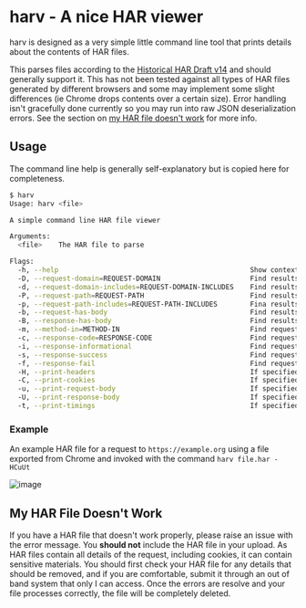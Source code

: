 # harv - A nice HAR viewer

harv is designed as a very simple little command line tool that prints details about the contents of HAR files.

This parses files according to
the [Historical HAR Draft v14](https://w3c.github.io/web-performance/specs/HAR/Overview.html) and should generally
support it. This has not been tested against all types of HAR files generated by different browsers and some may
implement some slight differences (ie Chrome drops contents over a certain size). Error handling isn't gracefully done
currently so you may run into raw JSON deserialization errors. See the section
on [my HAR file doesn't work](#my-har-file-doesnt-work) for more info.

## Usage

The command line help is generally self-explanatory but is copied here for completeness.

```bash
$ harv
Usage: harv <file>

A simple command line HAR file viewer

Arguments:
  <file>    The HAR file to parse

Flags:
  -h, --help                                               Show context-sensitive help.
  -D, --request-domain=REQUEST-DOMAIN                      Find results where the domain equals this value
  -d, --request-domain-includes=REQUEST-DOMAIN-INCLUDES    Find results where the domain contains this value
  -P, --request-path=REQUEST-PATH                          Find results where the request path equals this value
  -p, --request-path-includes=REQUEST-PATH-INCLUDES        Fina results where the request path includes this value
  -b, --request-has-body                                   Find results where the request has a body
  -B, --response-has-body                                  Find results where the response has a body
  -m, --method-in=METHOD-IN                                Find requests where the method is one of the provided values
  -c, --response-code=RESPONSE-CODE                        Find requests where the response code is equal to the value
  -i, --response-informational                             Find requests where the response was successful
  -s, --response-success                                   Find requests where the response was successful
  -f, --response-fail                                      Find requests where the responses was unsuccessful
  -H, --print-headers                                      If specified, the request and response headers (excluding Cookie headers, use -C for that) will be included in the output
  -C, --print-cookies                                      If specified, the request and response cookies will be included in the output
  -u, --print-request-body                                 If specified, include the body of the request, including JSON highlighting
  -U, --print-response-body                                If specified, include the body of the response, including JSON highlighting
  -t, --print-timings                                      If specified, include the request timings
```

### Example 

An example HAR file for a request to `https://example.org` using a file exported from Chrome and invoked with the command `harv file.har -HCuUt`

![image](https://github.com/Vitineth/harv/assets/9435503/71be9de7-741c-4b88-a13f-32831b3db782)


## My HAR File Doesn't Work

If you have a HAR file that doesn't work properly, please raise an issue with the error message. You **should not**
include the HAR file in your upload. As HAR files contain all details of the request, including cookies, it can contain
sensitive materials. You should first check your HAR file for any details that should be removed, and if you are
comfortable, submit it through an out of band system that only I can access. Once the errors are resolve and your file
processes correctly, the file will be completely deleted.
